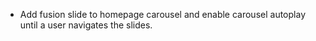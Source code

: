 - Add fusion slide to homepage carousel and enable carousel autoplay until a user navigates the slides.